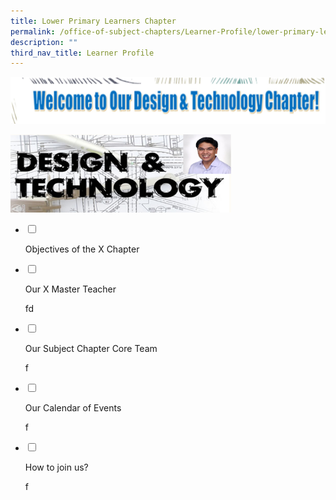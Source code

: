 ```yaml
---
title: Lower Primary Learners Chapter
permalink: /office-of-subject-chapters/Learner-Profile/lower-primary-learners-chapter/
description: ""
third_nav_title: Learner Profile
---
```

![](/images/dtc1.png)

<img src="/images/dtc2.png" style="width:70%">


<ul class="jekyllcodex_accordion">  
  
<li>  
  
<input type="checkbox" id="accordion1">  
  
<label for="accordion1">Objectives of the X Chapter</label>  
  
<div>  
  
<p>

	
</p>  
  
</div>  
  
</li>  
<li>  
  
<input type="checkbox" id="accordion2">  
  
<label for="accordion2">Our X Master Teacher </label>  
  
<div>  
  
<p>
fd

</p>  
  
</div>  
  
</li>  
  
<li>  
  
<input type="checkbox" id="accordion3">  
  
<label for="accordion3">Our Subject Chapter Core Team</label>  
  
<div>  
  
<p>
f
  
</p>  
  
</div>  
  
</li>  
	
<li>  
  
<input type="checkbox" id="accordion4">  
  
<label for="accordion4">Our Calendar of Events</label>  
  
<div>  
  
<p>

f
 
</p>  
  
</div>  
  
</li>  	
  
<li>  
  
<input type="checkbox" id="accordion5">  
  
<label for="accordion5">How to join us?</label>  
  
<div>  
  
<p>
  
f
	
	
</p>  
 
</div>  
  
</li>  		
</ul>